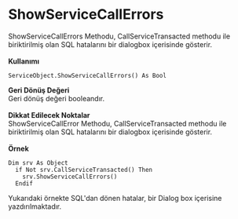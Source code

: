 # ShowServiceCallErrors

ShowServiceCallErrors Methodu, CallServiceTransacted methodu ile biriktirilmiş olan SQL hatalarını bir dialogbox içerisinde gösterir.\
\
**Kullanımı**

```
ServiceObject.ShowServiceCallErrors() As Bool
```

**Geri Dönüş Değeri**\
Geri dönüş değeri booleandır.\
\
**Dikkat Edilecek Noktalar**\
ShowServiceCallError Methodu, CallServiceTransacted methodu ile biriktirilmiş olan SQL hatalarını bir dialogbox içerisinde gösterir.\
\
**Örnek**

```
Dim srv As Object
  if Not srv.CallServiceTransacted() Then
    srv.ShowServiceCallErrors()
  Endif
```

Yukarıdaki örnekte SQL'dan dönen hatalar, bir Dialog box içerisine yazdırılmaktadır.

